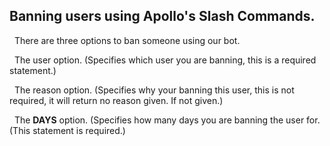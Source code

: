 ## Banning users using Apollo's Slash Commands.

&nbsp; There are three options to ban someone using our bot.

&nbsp; The user option. (Specifies which user you are banning, this is a required statement.)

&nbsp; The reason option. (Specifies why your banning this user, this is not required, it will return no reason given. If not given.)

&nbsp; The **DAYS** option. (Specifies how many days you are banning the user for. (This statement is required.)

